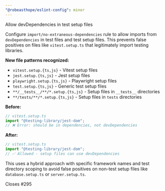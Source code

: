 ```yaml
---
"@robeasthope/eslint-config": minor
---
```


Allow devDependencies in test setup files

Configure `import/no-extraneous-dependencies` rule to allow imports from `devDependencies` in test files and test setup files. This prevents false positives on files like `vitest.setup.ts` that legitimately import testing libraries.

**New file patterns recognized:**

- `vitest.setup.{ts,js}` - Vitest setup files
- `jest.setup.{ts,js}` - Jest setup files
- `playwright.setup.{ts,js}` - Playwright setup files
- `test.setup.{ts,js}` - Generic test setup files
- `**/__tests__/**/*.setup.{ts,js}` - Setup files in `__tests__` directories
- `**/tests/**/*.setup.{ts,js}` - Setup files in `tests` directories

**Before:**
```typescript
// vitest.setup.ts
import "@testing-library/jest-dom";
// ❌ Error: should be in dependencies, not devDependencies
```

**After:**
```typescript
// vitest.setup.ts
import "@testing-library/jest-dom";
// ✅ Allowed - setup files can use devDependencies
```

This uses a hybrid approach with specific framework names and test directory scoping to avoid false positives on non-test setup files like `database.setup.ts` or `server.setup.ts`.

Closes #295
